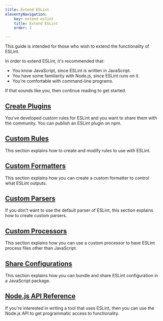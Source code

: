 ```yaml
---
title: Extend ESLint
eleventyNavigation:
    key: extend eslint
    title: Extend ESLint
    order: 2

---
```


This guide is intended for those who wish to extend the functionality of ESLint.

In order to extend ESLint, it's recommended that:

* You know JavaScript, since ESLint is written in JavaScript.
* You have some familiarity with Node.js, since ESLint runs on it.
* You're comfortable with command-line programs.

If that sounds like you, then continue reading to get started.

## [Create Plugins](plugins)

You've developed custom rules for ESLint and you want to share them with the community. You can publish an ESLint plugin on npm.

## [Custom Rules](custom-rules)

This section explains how to create and modify rules to use with ESLint.

## [Custom Formatters](custom-formatters)

This section explains how you can create a custom formatter to control what ESLint outputs.

## [Custom Parsers](custom-parsers)

If you don't want to use the default parser of ESLint, this section explains how to create custom parsers.

## [Custom Processors](custom-processors)

This section explains how you can use a custom processor to have ESLint process files other than JavaScript.

## [Share Configurations](shareable-configs)

This section explains how you can bundle and share ESLint configuration in a JavaScript package.

## [Node.js API Reference](../integrate/nodejs-api)

If you're interested in writing a tool that uses ESLint, then you can use the Node.js API to get programmatic access to functionality.

